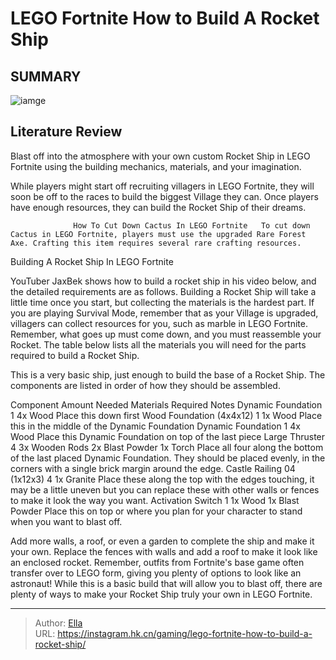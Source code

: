 # LEGO Fortnite How to Build A Rocket Ship


## SUMMARY 

![iamge](https://static1.srcdn.com/wordpress/wp-content/uploads/2023/12/lego-fortnite-how-to-build-a-rocket-ship.jpg)

## Literature Review

Blast off into the atmosphere with your own custom Rocket Ship in LEGO Fortnite using the building mechanics, materials, and your imagination.





While players might start off recruiting villagers in LEGO Fortnite, they will soon be off to the races to build the biggest Village they can. Once players have enough resources, they can build the Rocket Ship of their dreams.




                  How To Cut Down Cactus In LEGO Fortnite   To cut down Cactus in LEGO Fortnite, players must use the upgraded Rare Forest Axe. Crafting this item requires several rare crafting resources.   


 Building A Rocket Ship In LEGO Fortnite 
          

YouTuber JaxBek shows how to build a rocket ship in his video below, and the detailed requirements are as follows. Building a Rocket Ship will take a little time once you start, but collecting the materials is the hardest part. If you are playing Survival Mode, remember that as your Village is upgraded, villagers can collect resources for you, such as marble in LEGO Fortnite. Remember, what goes up must come down, and you must reassemble your Rocket. The table below lists all the materials you will need for the parts required to build a Rocket Ship.





 



This is a very basic ship, just enough to build the base of a Rocket Ship. The components are listed in order of how they should be assembled.




  Component   Amount Needed   Materials Required   Notes    Dynamic Foundation   1   4x Wood   Place this down first    Wood Foundation (4x4x12)   1   1x Wood   Place this in the middle of the Dynamic Foundation    Dynamic Foundation   1   4x Wood   Place this Dynamic Foundation on top of the last piece    Large Thruster   4   3x Wooden Rods 2x Blast Powder 1x Torch   Place all four along the bottom of the last placed Dynamic Foundation. They should be placed evenly, in the corners with a single brick margin around the edge.    Castle Railing 04 (1x12x3)   4   1x Granite   Place these along the top with the edges touching, it may be a little uneven but you can replace these with other walls or fences to make it look the way you want.    Activation Switch   1   1x Wood 1x Blast Powder   Place this on top or where you plan for your character to stand when you want to blast off.   






Add more walls, a roof, or even a garden to complete the ship and make it your own. Replace the fences with walls and add a roof to make it look like an enclosed rocket. Remember, outfits from Fortnite&#39;s base game often transfer over to LEGO form, giving you plenty of options to look like an astronaut! While this is a basic build that will allow you to blast off, there are plenty of ways to make your Rocket Ship truly your own in LEGO Fortnite.



---

> Author: [Ella](https://instagram.hk.cn/)  
> URL: https://instagram.hk.cn/gaming/lego-fortnite-how-to-build-a-rocket-ship/  

